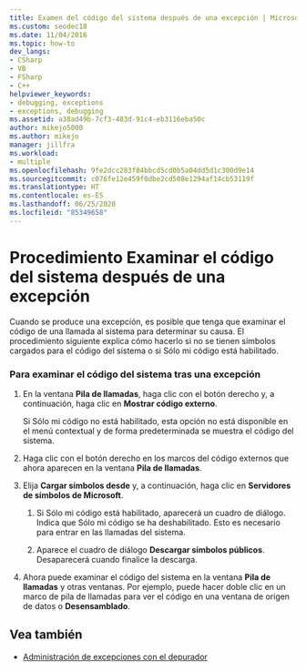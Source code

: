 ```yaml
---
title: Examen del código del sistema después de una excepción | Microsoft Docs
ms.custom: seodec18
ms.date: 11/04/2016
ms.topic: how-to
dev_langs:
- CSharp
- VB
- FSharp
- C++
helpviewer_keywords:
- debugging, exceptions
- exceptions, debugging
ms.assetid: a38ad49b-7cf3-483d-91c4-eb3116eba50c
author: mikejo5000
ms.author: mikejo
manager: jillfra
ms.workload:
- multiple
ms.openlocfilehash: 9fe2dcc283f84bbcd5cd0b5a04dd5d1c300d9e14
ms.sourcegitcommit: c076fe12e459f0dbe2cd508e1294af14cb53119f
ms.translationtype: HT
ms.contentlocale: es-ES
ms.lasthandoff: 06/25/2020
ms.locfileid: "85349658"
---
```

# <a name="how-to-examine-system-code-after-an-exception"></a>Procedimiento Examinar el código del sistema después de una excepción
Cuando se produce una excepción, es posible que tenga que examinar el código de una llamada al sistema para determinar su causa. El procedimiento siguiente explica cómo hacerlo si no se tienen símbolos cargados para el código del sistema o si Sólo mi código está habilitado.

### <a name="to-examine-system-code-following-an-exception"></a>Para examinar el código del sistema tras una excepción

1. En la ventana **Pila de llamadas**, haga clic con el botón derecho y, a continuación, haga clic en **Mostrar código externo**.

     Si Sólo mi código no está habilitado, esta opción no está disponible en el menú contextual y de forma predeterminada se muestra el código del sistema.

2. Haga clic con el botón derecho en los marcos del código externos que ahora aparecen en la ventana **Pila de llamadas**.

3. Elija **Cargar símbolos desde** y, a continuación, haga clic en **Servidores de símbolos de Microsoft**.

    1. Si Sólo mi código está habilitado, aparecerá un cuadro de diálogo. Indica que Sólo mi código se ha deshabilitado. Esto es necesario para entrar en las llamadas del sistema.

    2. Aparece el cuadro de diálogo **Descargar símbolos públicos**. Desaparecerá cuando finalice la descarga.

4. Ahora puede examinar el código del sistema en la ventana **Pila de llamadas** y otras ventanas. Por ejemplo, puede hacer doble clic en un marco de pila de llamadas para ver el código en una ventana de origen de datos o **Desensamblado**.

## <a name="see-also"></a>Vea también
- [Administración de excepciones con el depurador](../debugger/managing-exceptions-with-the-debugger.md)